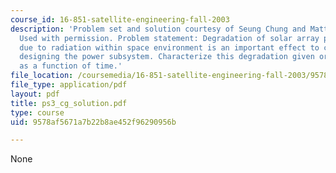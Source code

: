 ```yaml
---
course_id: 16-851-satellite-engineering-fall-2003
description: 'Problem set and solution courtesy of Seung Chung and Matthew Richards.
  Used with permission. Problem statement: Degradation of solar array performance
  due to radiation within space environment is an important effect to consider when
  designing the power subsystem. Characterize this degradation given orbit position
  as a function of time.'
file_location: /coursemedia/16-851-satellite-engineering-fall-2003/9578af5671a7b22b8ae452f96290956b_ps3_cg_solution.pdf
file_type: application/pdf
layout: pdf
title: ps3_cg_solution.pdf
type: course
uid: 9578af5671a7b22b8ae452f96290956b

---
```

None